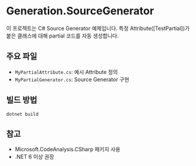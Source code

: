 # Generation.SourceGenerator

이 프로젝트는 C# Source Generator 예제입니다.
특정 Attribute([TestPartial])가 붙은 클래스에 대해 partial 코드를 자동 생성합니다.

## 주요 파일
- `MyPartialAttribute.cs`: 예시 Attribute 정의
- `MyPartialGenerator.cs`: Source Generator 구현

## 빌드 방법
```
dotnet build
```

## 참고
- Microsoft.CodeAnalysis.CSharp 패키지 사용
- .NET 6 이상 권장
